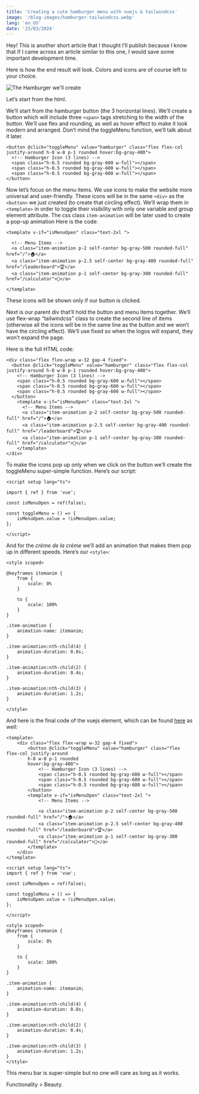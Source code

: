 ```yaml
---
title: 'Creating a cute hamburger menu with vuejs & tailwindcss'
image: '/blog-images/hamburger-tailwindcss.webp'
lang: 'en_US'
date: '23/03/2024'
---
```

Hey! This is another short article that I thought I’ll publish because I know that if I came across an article similar to this one, I would save some important development time.

Here is how the end result will look. Colors and icons are of course left to your choice.

![The Hamburger we'll create](/blog-images/hamburger-tailwindcss-example.png)

Let’s start from the html.

We’ll start from the hamburger button (the 3 horizontal lines). We’ll create a button which will include three `<span>` tags stretching to the width of the button. We’ll use flex and rounding, as well as hover effect to make it look modern and arranged. Don’t mind the toggleMenu function, we’ll talk about it later.

```
<button @click="toggleMenu" value="hamburger" class="flex flex-col justify-around h-8 w-8 p-1 rounded hover:bg-gray-400">
  <!-- Hamburger Icon (3 lines) -->
  <span class="h-0.5 rounded bg-gray-600 w-full"></span>
  <span class="h-0.5 rounded bg-gray-600 w-full"></span>
  <span class="h-0.5 rounded bg-gray-600 w-full"></span>
</button>
```

Now let’s focus on the menu items. We use icons to make the website more universal and user-friendly. These icons will be in the same `<div>` as the `<button>` we just created (to create that circling effect). We’ll wrap them in `<template>` in order to toggle their visibility with only one variable and group element attribute. The css class `item-animation` will be later used to create a pop-up animation Here is the code:

```
<template v-if="isMenuOpen" class="text-2xl ">

  <!-- Menu Items -->
  <a class="item-animation p-2 self-center bg-gray-500 rounded-full" href="/">🏠</a>
  <a class="item-animation p-2.5 self-center bg-gray-400 rounded-full" href="/leaderboard">🏆</a>
  <a class="item-animation p-1 self-center bg-gray-300 rounded-full" href="/calculator">🧮</a>

</template>
```

These icons will be shown only if our button is clicked.

Next is our parent div that’ll hold the button and menu items together. We’ll use flex-wrap “tailwindcss” class to create the second line of items (otherwise all the icons will be in the same line as the button and we won’t have the circling effect). We’ll use fixed so when the logos will expand, they won’t expand the page.

Here is the full HTML code:

```
<div class="flex flex-wrap w-32 gap-4 fixed">
  <button @click="toggleMenu" value="hamburger" class="flex flex-col justify-around h-8 w-8 p-1 rounded hover:bg-gray-400">
    <!-- Hamburger Icon (3 lines) -->
    <span class="h-0.5 rounded bg-gray-600 w-full"></span>
    <span class="h-0.5 rounded bg-gray-600 w-full"></span>
    <span class="h-0.5 rounded bg-gray-600 w-full"></span>
  </button>
    <template v-if="isMenuOpen" class="text-2xl ">
      <!-- Menu Items -->
      <a class="item-animation p-2 self-center bg-gray-500 rounded-full" href="/">🏠</a>
      <a class="item-animation p-2.5 self-center bg-gray-400 rounded-full" href="/leaderboard">🏆</a>
      <a class="item-animation p-1 self-center bg-gray-300 rounded-full" href="/calculator">🧮</a>
    </template>
</div>
```

To make the icons pop up only when we click on the button we’ll create the toggleMenu super-simple function. Here’s our script:

```
<script setup lang="ts">

import { ref } from 'vue';

const isMenuOpen = ref(false);

const toggleMenu = () => {
    isMenuOpen.value = !isMenuOpen.value;
};

</script>
```

And for the *crème de la crème* we’ll add an animation that makes them pop up in different speeds. Here’s our `<style>`:

```
<style scoped>

@keyframes itemanim {
    from {
        scale: 0%
    }

    to {
        scale: 100%
    }
}

.item-animation {
    animation-name: itemanim;
}

.item-animation:nth-child(4) {
    animation-duration: 0.8s;
}

.item-animation:nth-child(2) {
    animation-duration: 0.4s;
}

.item-animation:nth-child(3) {
    animation-duration: 1.2s;
}

</style>
```

And here is the final code of the vuejs element, which can be found [here](https://gist.github.com/ya5huk/62ed5392b57c93d896705eaddbca956b) as well:

```
<template>
    <div class="flex flex-wrap w-32 gap-4 fixed">
        <button @click="toggleMenu" value="hamburger" class="flex flex-col justify-around
        h-8 w-8 p-1 rounded
        hover:bg-gray-400">
            <!-- Hamburger Icon (3 lines) -->
            <span class="h-0.5 rounded bg-gray-600 w-full"></span>
            <span class="h-0.5 rounded bg-gray-600 w-full"></span>
            <span class="h-0.5 rounded bg-gray-600 w-full"></span>
        </button>
        <template v-if="isMenuOpen" class="text-2xl ">
            <!-- Menu Items -->

            <a class="item-animation p-2 self-center bg-gray-500 rounded-full" href="/">🏠</a>
            <a class="item-animation p-2.5 self-center bg-gray-400 rounded-full" href="/leaderboard">🏆</a>
            <a class="item-animation p-1 self-center bg-gray-300 rounded-full" href="/calculator">🧮</a>
        </template>
    </div>
</template>

<script setup lang="ts">
import { ref } from 'vue';

const isMenuOpen = ref(false);

const toggleMenu = () => {
    isMenuOpen.value = !isMenuOpen.value;
};

</script>

<style scoped>
@keyframes itemanim {
    from {
        scale: 0%
    }

    to {
        scale: 100%
    }
}

.item-animation {
    animation-name: itemanim;
}

.item-animation:nth-child(4) {
    animation-duration: 0.8s;
}

.item-animation:nth-child(2) {
    animation-duration: 0.4s;
}

.item-animation:nth-child(3) {
    animation-duration: 1.2s;
}
</style>
```

This menu bar is super-simple but no one will care as long as it works.

Functionality > Beauty.

